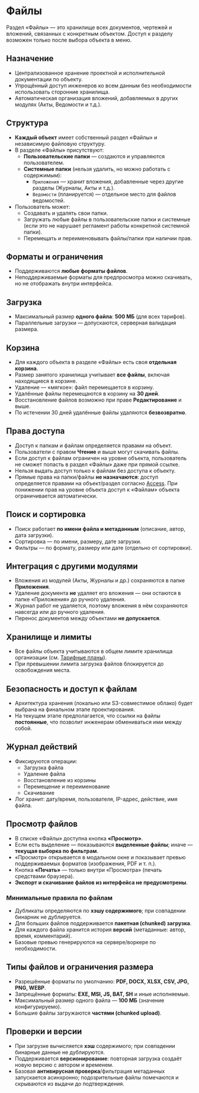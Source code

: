 # Файлы

Раздел «Файлы» — это хранилище всех документов, чертежей и вложений, связанных с конкретным объектом. Доступ к разделу возможен только после выбора объекта в меню.  

## Назначение
- Централизованное хранение проектной и исполнительной документации по объекту.
- Упрощённый доступ инженеров ко всем данным без необходимости использовать сторонние хранилища.
- Автоматическая организация вложений, добавляемых в других модулях (Акты, Ведомости и т.д.).

## Структура
- **Каждый объект** имеет собственный раздел «Файлы» и независимую файловую структуру.
- В разделе «Файлы» присутствуют:
  - **Пользовательские папки** — создаются и управляются пользователем.
  - **Системные папки** (нельзя удалить, но можно работать с содержимым):
    - `Приложения` — хранит вложения, добавленные через другие разделы (Журналы, Акты и т.д.).
    - `Ведомости` (планируется) — отдельное место для файлов ведомостей.
- Пользователь может:
  - Создавать и удалять свои папки.
  - Загружать любые файлы в пользовательские папки и системные (если это не нарушает регламент работы конкретной системной папки).
  - Перемещать и переименовывать файлы/папки при наличии прав.

## Форматы и ограничения
- Поддерживаются **любые форматы файлов**.
- Неподдерживаемые форматы для предпросмотра можно скачивать, но не отображать внутри интерфейса.

## Загрузка
- Максимальный размер **одного файла**: **500 МБ** (для всех тарифов).
- Параллельные загрузки — допускаются, серверная валидация размера.
  
## Корзина
- Для каждого объекта в разделе «Файлы» есть своя **отдельная корзина**.
- Размер занятого хранилища учитывает **все файлы**, включая находящиеся в корзине.
- Удаление — «мягкое»: файл перемещается в корзину.
- Удалённые файлы перемещаются в корзину на **30 дней**.
- Восстановление файлов возможно при праве **Редактирование** и выше.
- По истечении 30 дней удалённые файлы удаляются **безвозвратно**.

## Права доступа
- Доступ к папкам и файлам определяется правами на объект.
- Пользователи с правом **Чтение** и выше могут скачивать файлы.
- Если доступ к файлам ограничен на уровне объекта, пользователь не сможет попасть в раздел «Файлы» даже при прямой ссылке.
- Нельзя выдать доступ только к файлам без доступа к объекту.
- Прямые права на папки/файлы **не назначаются**: доступ определяется правами на объект/раздел согласно [Access](access.md). При понижении прав на уровне объекта доступ к «Файлам» объекта ограничивается автоматически.

## Поиск и сортировка
- Поиск работает **по имени файла и метаданным** (описание, автор, дата загрузки).
- Сортировка — по имени, размеру, дате загрузки.
- Фильтры — по формату, размеру или дате (отдельно от сортировки).

## Интеграция с другими модулями
- Вложения из модулей (Акты, Журналы и др.) сохраняются в папке **Приложения**.
- Удаление документа **не** удаляет его вложения — они остаются в папке «Приложения» до ручного удаления.
- Журнал работ не удаляется, поэтому вложения в нём сохраняются навсегда или до ручного удаления.
- Перенос документов между объектами **не допускается**.

## Хранилище и лимиты
- Все файлы объекта учитываются в общем лимите хранилища организации (см. [Тарифные планы](plans.md)).
- При превышении лимита загрузка файлов блокируется до освобождения места.

## Безопасность и доступ к файлам
- Архитектура хранения (локально или S3-совместимое облако) будет выбрана на финальном этапе проектирования.
- На текущем этапе предполагается, что ссылки на файлы **постоянные**, что позволит инженерам обмениваться ими между собой.

## Журнал действий
- Фиксируются операции:
  - Загрузка файла
  - Удаление файла
  - Восстановление из корзины
  - Перемещение и переименование
  - Скачивание
- Лог хранит: дату/время, пользователя, IP-адрес, действие, имя файла.

## Просмотр файлов

- В списке «Файлы» доступна кнопка **«Просмотр»**.
- Если есть выделение — показываются **выделенные файлы**; иначе — **текущая выборка по фильтрам**.
- «Просмотр» открывается в модальном окне и показывает превью поддерживаемых форматов (изображения, PDF и т. п.).
- Кнопка **«Печать»** — только внутри «Просмотра» (печать средствами браузера).
- **Экспорт и скачивание файлов из интерфейса не предусмотрены**.

### Минимальные правила по файлам

- Дубликаты определяются по **хэшу содержимого**; при совпадении бинарник не дублируется.
- Для больших файлов поддерживается **пакетная (chunked) загрузка**.
- Для каждого файла хранится история **версий** (метаданные: автор, время, комментарий).
- Базовые превью генерируются на сервере/воркере по необходимости.


## Типы файлов и ограничения размера

- Разрешённые форматы по умолчанию: **PDF, DOCX, XLSX, CSV, JPG, PNG, WEBP**.
- Запрещённые форматы: **EXE, MSI, JS, BAT, SH** и иные исполняемые.
- Максимальный размер одного файла — **100 МБ** (значение конфигурируемо).
- Большие файлы загружаются **частями (chunked upload)**.

## Проверки и версии

- При загрузке вычисляется **хэш** содержимого; при совпадении бинарные данные не дублируются.
- Поддерживается **версионирование**: повторная загрузка создаёт новую версию с автором и временем.
- Базовая **антивирусная проверка**/фильтрация метаданных запускается асинхронно; подозрительные файлы помечаются и скрываются из выдачи до подтверждения.


